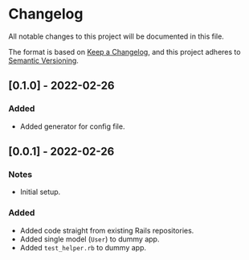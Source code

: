 # Changelog

All notable changes to this project will be documented in this file.

The format is based on [Keep a Changelog](https://keepachangelog.com/en/1.0.0/),
and this project adheres to [Semantic Versioning](https://semver.org/spec/v2.0.0.html).



## [0.1.0] - 2022-02-26
### Added
- Added generator for config file.



## [0.0.1] - 2022-02-26
### Notes
- Initial setup.
### Added
- Added code straight from existing Rails repositories.
- Added single model (`User`) to dummy app.
- Added `test_helper.rb` to dummy app.
